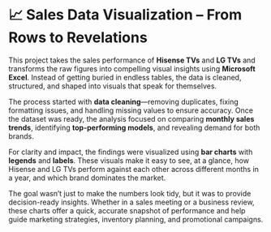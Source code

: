 # 📈 Sales Data Visualization – From Rows to Revelations

This project takes the sales performance of **Hisense TVs** and **LG TVs** and transforms the raw figures into compelling visual insights using **Microsoft Excel**. Instead of getting buried in endless tables, the data is cleaned, structured, and shaped into visuals that speak for themselves.

The process started with **data cleaning**—removing duplicates, fixing formatting issues, and handling missing values to ensure accuracy. Once the dataset was ready, the analysis focused on comparing **monthly sales trends**, identifying **top-performing models**, and revealing demand for both brands.

For clarity and impact, the findings were visualized using **bar charts** with **legends** and **labels**. These visuals make it easy to see, at a glance, how Hisense and LG TVs perform against each other across different months in a year, and which brand dominates the market.

The goal wasn’t just to make the numbers look tidy, but it was to provide decision-ready insights. Whether in a sales meeting or a business review, these charts offer a quick, accurate snapshot of performance and help guide marketing strategies, inventory planning, and promotional campaigns.
